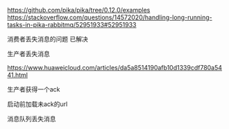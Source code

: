 https://github.com/pika/pika/tree/0.12.0/examples
https://stackoverflow.com/questions/14572020/handling-long-running-tasks-in-pika-rabbitmq/52951933#52951933

消费者丢失消息的问题 已解决

生产者丢失消息

https://www.huaweicloud.com/articles/da5a8514190afb10d1339cdf780a5441.html

生产者获得一个ack

启动前加载未ack的url
 

消息队列丢失消息


